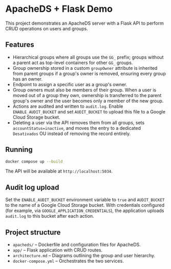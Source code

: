 # ApacheDS + Flask Demo

This project demonstrates an ApacheDS server with a Flask API to perform CRUD operations on users and groups.

## Features

- Hierarchical groups where all groups use the `GG_` prefix; groups without a parent act as top-level containers for other `GG_` groups.
- Group ownership stored in a custom `groupOwner` attribute is inherited from parent groups if a group's owner is removed, ensuring every group has an owner.
- Endpoint to assign a specific user as a group's owner.
- Group owners must also be members of their group. When a user is moved out of a group they own, ownership is transferred to the parent group's owner and the user becomes only a member of the new group.
- Actions are audited and written to `audit.log`. Enable `ENABLE_AUDIT_BUCKET` and set `AUDIT_BUCKET` to upload this file to a Google Cloud Storage bucket.
- Deleting a user via the API removes them from all groups, sets `accountStatus=inactive`, and moves the entry to a dedicated `Desativados` OU instead of removing the record entirely.

## Running

```bash
docker compose up --build
```

The API will be available at `http://localhost:5034`.

## Audit log upload

Set the `ENABLE_AUDIT_BUCKET` environment variable to `true` and `AUDIT_BUCKET` to the name of a Google Cloud Storage bucket. With credentials configured (for example, via `GOOGLE_APPLICATION_CREDENTIALS`), the application uploads `audit.log` to this bucket after each action.

## Project structure

- `apacheds/` – Dockerfile and configuration files for ApacheDS.
- `app/` – Flask application with CRUD routes.
- `architecture.md` – Diagrams outlining the group and user hierarchy.
- `docker-compose.yml` – Orchestrates the two services.

